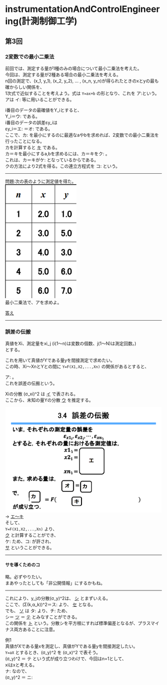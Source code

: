 # instrumentationAndControlEngineering(計測制御工学)

## 第3回

### 2変数での最小二乗法 

前回では、測定する量が1種のみの場合について最小二乗法を考えた。  
今回は、測定する量が2種ある場合の最小二乗法を考える。  
n回の測定で、(x_1, y_1), (x_2, y_2), ... , (x_n, y_n)が得られたときのxとyの最も確からしい関係を、  
1次式で近似することを考えよう。式は `Y=ax+b` の形となり、これを ア:<!-- hole 回帰直線 -->という。  
アは イ:<!-- hole データの予測、評価 --> 等に用いることができる。  

i番目のデータの最確値をY_iとすると、  
Y_i＝ウ: <!-- hole a･x_i+b --> である。  
i番目のデータの誤差εy_iは  
εy_i＝エ: <!-- hole y_i-Y_i --> ＝オ: <!-- hole yi-(a･xi+b) --> である。  
ここで、カ: <!-- hole Σ(εy_i)^2 --> を最小にするのに最適なaやbを求めれば、2変数での最小二乗法を行ったことになる。  
カを計算すると [キ](img/leastSquareMethod1.png) である。  
カ＝キを最小にするa,bを求めるには、カ＝キをク: <!-- hole aやbでそれぞれ偏微分した値が0になればよい --> 。  
これは、カ＝キがケ: <!-- hole aやbの下に凸の2次式 --> となっているからである。  
クの方法により2式を得る。この連立方程式を コ: <!-- hole 正規方程式 -->という。  
  
----

問題:次の表のように測定値を得た。  
![](img/leastSquareMethod2.png)  
最小二乗法で、アを求めよ。  
  
[答え](img/leastSquareMethod3.png)  

----

### 誤差の伝搬

真値をXi、測定量をxi_j (i(1～n)は変数の個数、j(1～N)は測定回数。)  
とする。  

これを用いて真値がYである量yを間接測定で求めたい。  
この時、Xi～XnとYとの間に `Y=F(X1,X2,...,Xn)` の関係があるとすると、  

ア: <!-- hole 個々の測定量の精度σ_xiは最確値の測定精度σyに影響する -->。  
これを誤差の伝搬という。  

Xiの分散 (σ_xi)^2 は [イ](img/propagationOfError1.png) で表される。  
ここから、未知の量Yの分散 [ウ](img/propagationOfError2.png) を推定する。  


![](img/propagationOfError3.png)  
→ [エ～キ](img/propagationOfError4.png)  
そして、  
`Y=F(X1,X2,...,Xn)` より、  
[ク](img/propagationOfError5.png) と計算することができ、  
ケ: <!-- hole 誤差の3公理より、ε_xi_jは小さい --> ため、コ: <!-- hole テイラー展開 --> が許され、  
[サ](img/propagationOfError6.png) ということができる。

----

#### サを導くためのコ
略。必ずやりたい。  
まあやったとしても「非公開情報」にするかもね。

----

これにより、y_jの分散(σ_y)^2は、 [シ](img/propagationOfError7.png) とまずいえる。  
ここで、(Σ(k,α_k))^2＝ス: <!-- hole Σ(k,(α_k)^2+2α_kΣ(l≠k,α_l)) --> より、 [セ](img/propagationOfError8.png) となる。  
でも、 [ソ](img/propagationOfError9.png) は タ: <!-- hole 誤差の3公理の2番目の性質「同じ大きさの正負の誤差は同じ確率で生じる」 --> より、チ: <!-- hole 総和をとると0になる --> ため、  
シ＝ [ツ](img/propagationOfError10.png) ＝ [テ](img/propagationOfError11.png) とみなすことができる。  
この関係を [ト](ガウスの誤差伝搬の法則) という。分散シを平方根にすれば標準偏差となるが、プラスマイナス両方あることに注意。  

例1  
真値がXである量xを測定し、真値がYである量yを間接測定したい。  
`Y=aX` とするとき、(σ_y)^2 を (σ_x)^2 で表そう。  
(σ_y)^2 ＝ テ という式が成り立つわけで、今回はn=1として、  
xiはxと考える。  
ナ: <!-- hole ∂F／∂x＝a --> なので、  
(σ_y)^2 ＝ ニ: <!-- hole a^2(σ_x)^2 -->  







